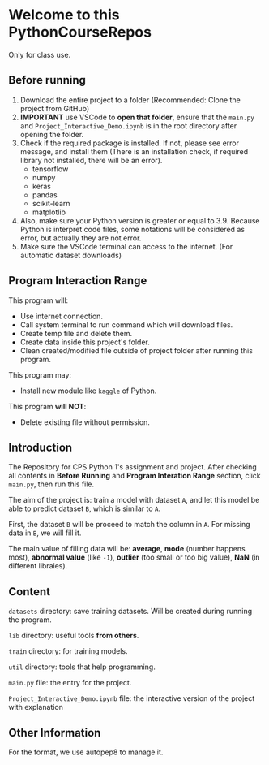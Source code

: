 # Welcome to this PythonCourseRepos

Only for class use.

## Before running

1. Download the entire project to a folder (Recommended: Clone the project from GitHub)
2. **IMPORTANT** use VSCode to **open that folder**,
   ensure that the `main.py` and `Project_Interactive_Demo.ipynb` is in the root directory after
   opening the folder.
3. Check if the required package is installed.
   If not, please see error message, and install them
   (There is an installation check, if required library not installed, there will be an error).
   * tensorflow
   * numpy
   * keras
   * pandas
   * scikit-learn
   * matplotlib
4. Also, make sure your Python version is greater or equal to 3.9.
   Because Python is interpret code files, some notations will be considered as error,
   but actually they are not error.
5. Make sure the VSCode terminal can access to the internet. (For automatic dataset downloads)

## Program Interaction Range

This program will:

* Use internet connection.
* Call system terminal to run command which will download files.
* Create temp file and delete them.
* Create data inside this project's folder.
* Clean created/modified file outside of project folder after running this program.

This program may:

* Install new module like `kaggle` of Python.


This program **will NOT**:

* Delete existing file without permission.

## Introduction

The Repository for CPS Python 1's assignment and project.
After checking all contents in 
**Before Running** and **Program Interation Range** section,
click `main.py`, then run this file.

The aim of the project is: train a model with dataset `A`,
and let this model be able to predict dataset `B`, which is similar to `A`.

First, the dataset `B` will be proceed to match the column in `A`.
For missing data in `B`, we will fill it.

The main value of filling data will be:
**average**, **mode** (number happens most), **abnormal value** (like `-1`),
**outlier** (too small or too big value), **NaN** (in different libraies).


## Content

`datasets` directory: save training datasets. Will be created during running the program.

`lib` directory: useful tools **from others**.

`train` directory: for training models.

`util` directory: tools that help programming.

`main.py` file: the entry for the project.

`Project_Interactive_Demo.ipynb` file: the interactive version of the project with explanation
## Other Information

For the format, we use autopep8 to manage it.

